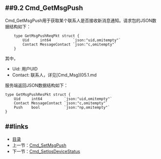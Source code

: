 ##9.2 Cmd_GetMsgPush
---
Cmd_GetMsgPush用于获取某个联系人是否接收新消息通知。请求包的JSON数据结构如下：

		type GetMsgPushReqPkt struct {
			Uid     int64          `json:"uid,omitempty"`
			Contact MessageContact `json:"c,omitempty"`
		}
	
其中，

* Uid: 用户UID
* Contact: 联系人，详见[Cmd_Msg](05.1.md

服务端返回JSON数据结构如下：

	type GetMsgPushResPkt struct {
		Uid     int64          `json:"uid,omitempty"`
		Contact MessageContact `json:"c,omitempty"`
		Push    bool           `json:"np,omitempty"`
	}



##links
---
* [目录](preface.md)
* 上一节：[Cmd_SetMsgPush](09.1.md)
* 下一节：[Cmd_SetIosDeviceStatus](09.3.md)